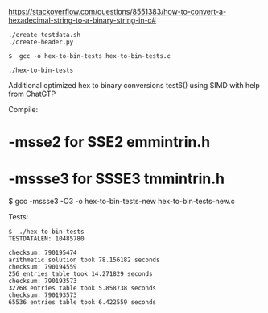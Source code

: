 

https://stackoverflow.com/questions/8551383/how-to-convert-a-hexadecimal-string-to-a-binary-string-in-c#

```
./create-testdata.sh
./create-header.py

$  gcc -o hex-to-bin-tests hex-to-bin-tests.c

./hex-to-bin-tests

```

Additional optimized hex to binary conversions test6() using SIMD with help from ChatGTP

Compile:

# -msse2 for SSE2 emmintrin.h
# -mssse3 for SSSE3 tmmintrin.h

$  gcc -mssse3 -O3 -o hex-to-bin-tests-new hex-to-bin-tests-new.c




Tests:

```text
$  ./hex-to-bin-tests
TESTDATALEN: 10485780

checksum: 790195474
arithmetic solution took 78.156182 seconds
checksum: 790194559
256 entries table took 14.271829 seconds
checksum: 790193573
32768 entries table took 5.858738 seconds
checksum: 790193573
65536 entries table took 6.422559 seconds
```


